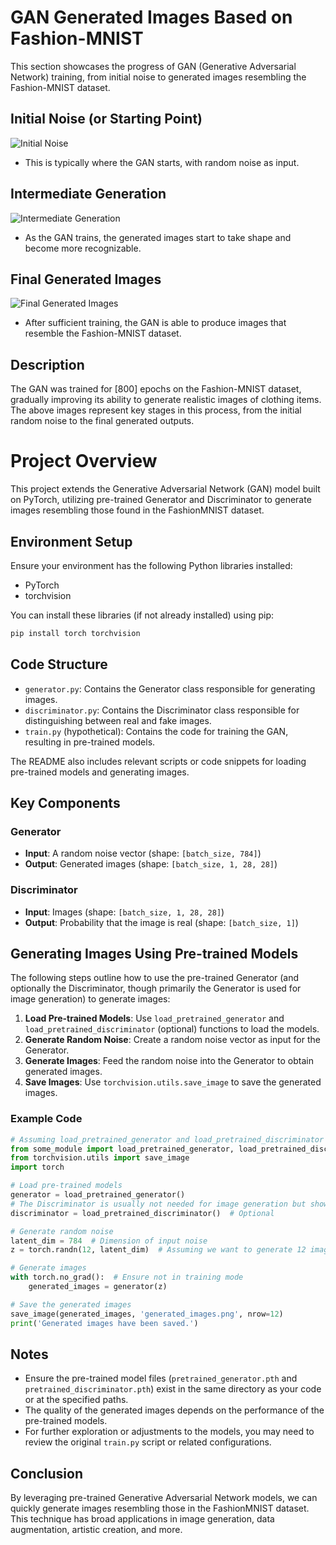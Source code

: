 
# GAN Generated Images Based on Fashion-MNIST  
  
This section showcases the progress of GAN (Generative Adversarial Network) training, from initial noise to generated images resembling the Fashion-MNIST dataset.  
  
## Initial Noise (or Starting Point)  
  
![Initial Noise](https://github.com/PeterYuan666/Gan_generate_based_on_fashionmnist/blob/cbd006c1cfa36278148f04535924662769cf170c/initial.png)  
  
* This is typically where the GAN starts, with random noise as input.  
  
## Intermediate Generation  
  
![Intermediate Generation](https://github.com/PeterYuan666/Gan_generate_based_on_fashionmnist/blob/cbd006c1cfa36278148f04535924662769cf170c/middle_generated_images.png)  
  
* As the GAN trains, the generated images start to take shape and become more recognizable.  
  
## Final Generated Images  
  
![Final Generated Images](https://github.com/PeterYuan666/Gan_generate_based_on_fashionmnist/blob/cbd006c1cfa36278148f04535924662769cf170c/final_generated_images.png)  
  
* After sufficient training, the GAN is able to produce images that resemble the Fashion-MNIST dataset.  
  
## Description  
  
The GAN was trained for [800] epochs on the Fashion-MNIST dataset, gradually improving its ability to generate realistic images of clothing items. The above images represent key stages in this process, from the initial random noise to the final generated outputs.

# Project Overview

This project extends the Generative Adversarial Network (GAN) model built on PyTorch, utilizing pre-trained Generator and Discriminator to generate images resembling those found in the FashionMNIST dataset.

## Environment Setup

Ensure your environment has the following Python libraries installed:

- PyTorch
- torchvision

You can install these libraries (if not already installed) using pip:

```bash
pip install torch torchvision
```

## Code Structure

- `generator.py`: Contains the Generator class responsible for generating images.
- `discriminator.py`: Contains the Discriminator class responsible for distinguishing between real and fake images.
- `train.py` (hypothetical): Contains the code for training the GAN, resulting in pre-trained models.

The README also includes relevant scripts or code snippets for loading pre-trained models and generating images.

## Key Components

### Generator

- **Input**: A random noise vector (shape: `[batch_size, 784]`)
- **Output**: Generated images (shape: `[batch_size, 1, 28, 28]`)

### Discriminator

- **Input**: Images (shape: `[batch_size, 1, 28, 28]`)
- **Output**: Probability that the image is real (shape: `[batch_size, 1]`)

## Generating Images Using Pre-trained Models

The following steps outline how to use the pre-trained Generator (and optionally the Discriminator, though primarily the Generator is used for image generation) to generate images:

1. **Load Pre-trained Models**: Use `load_pretrained_generator` and `load_pretrained_discriminator` (optional) functions to load the models.
2. **Generate Random Noise**: Create a random noise vector as input for the Generator.
3. **Generate Images**: Feed the random noise into the Generator to obtain generated images.
4. **Save Images**: Use `torchvision.utils.save_image` to save the generated images.

### Example Code

```python
# Assuming load_pretrained_generator and load_pretrained_discriminator are defined in appropriate modules
from some_module import load_pretrained_generator, load_pretrained_discriminator  # Replace with correct module names
from torchvision.utils import save_image
import torch

# Load pre-trained models
generator = load_pretrained_generator()
# The Discriminator is usually not needed for image generation but shown for completeness
discriminator = load_pretrained_discriminator()  # Optional

# Generate random noise
latent_dim = 784  # Dimension of input noise
z = torch.randn(12, latent_dim)  # Assuming we want to generate 12 images

# Generate images
with torch.no_grad():  # Ensure not in training mode
    generated_images = generator(z)

# Save the generated images
save_image(generated_images, 'generated_images.png', nrow=12)
print('Generated images have been saved.')
```

## Notes

- Ensure the pre-trained model files (`pretrained_generator.pth` and `pretrained_discriminator.pth`) exist in the same directory as your code or at the specified paths.
- The quality of the generated images depends on the performance of the pre-trained models.
- For further exploration or adjustments to the models, you may need to review the original `train.py` script or related configurations.

## Conclusion

By leveraging pre-trained Generative Adversarial Network models, we can quickly generate images resembling those in the FashionMNIST dataset. This technique has broad applications in image generation, data augmentation, artistic creation, and more.
